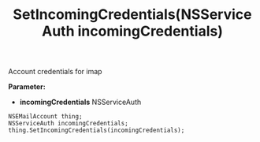 ﻿---
uid: crmscript_ref_NSEMailAccount_SetIncomingCredentials
title: SetIncomingCredentials(NSServiceAuth incomingCredentials)
intellisense: NSEMailAccount.SetIncomingCredentials
keywords: NSEMailAccount, GetIncomingCredentials
so.topic: reference
---

Account credentials for imap

**Parameter:** 
 - **incomingCredentials** NSServiceAuth

```crmscript
NSEMailAccount thing;
NSServiceAuth incomingCredentials;
thing.SetIncomingCredentials(incomingCredentials);
```

